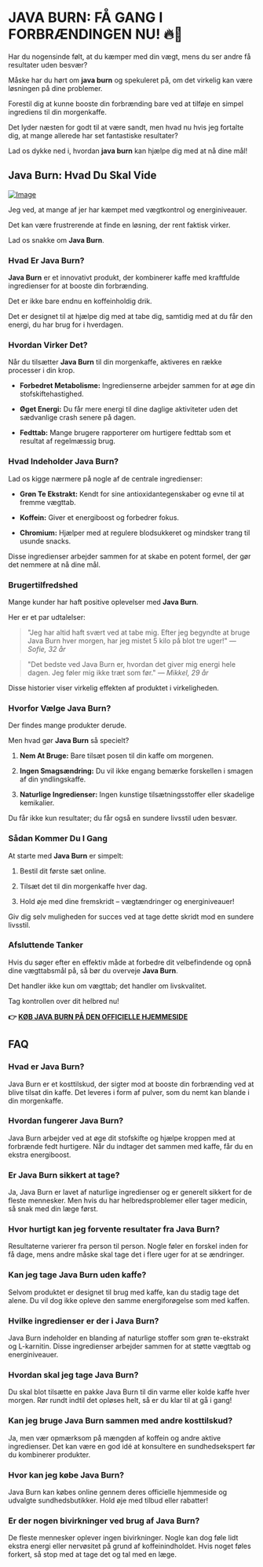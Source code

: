 # JAVA BURN: FÅ GANG I FORBRÆNDINGEN NU! 🔥💪

Har du nogensinde følt, at du kæmper med din vægt, mens du ser andre få resultater uden besvær? 

Måske har du hørt om **java burn** og spekuleret på, om det virkelig kan være løsningen på dine problemer. 

Forestil dig at kunne booste din forbrænding bare ved at tilføje en simpel ingrediens til din morgenkaffe. 

Det lyder næsten for godt til at være sandt, men hvad nu hvis jeg fortalte dig, at mange allerede har set fantastiske resultater? 

Lad os dykke ned i, hvordan **java burn** kan hjælpe dig med at nå dine mål!

## Java Burn: Hvad Du Skal Vide

[![Image](https://morningcoffeeritual.net/images/6-pouches.png)](https://gchaffi.com/B3rx2c4K)

Jeg ved, at mange af jer har kæmpet med vægtkontrol og energiniveauer. 

Det kan være frustrerende at finde en løsning, der rent faktisk virker.

Lad os snakke om **Java Burn**.

### Hvad Er Java Burn?

**Java Burn** er et innovativt produkt, der kombinerer kaffe med kraftfulde ingredienser for at booste din forbrænding. 

Det er ikke bare endnu en koffeinholdig drik.
  
Det er designet til at hjælpe dig med at tabe dig, samtidig med at du får den energi, du har brug for i hverdagen.

### Hvordan Virker Det?

Når du tilsætter **Java Burn** til din morgenkaffe, aktiveres en række processer i din krop.

- **Forbedret Metabolisme:** Ingredienserne arbejder sammen for at øge din stofskiftehastighed.
  
- **Øget Energi:** Du får mere energi til dine daglige aktiviteter uden det sædvanlige crash senere på dagen.
  
- **Fedttab:** Mange brugere rapporterer om hurtigere fedttab som et resultat af regelmæssig brug.

### Hvad Indeholder Java Burn?

Lad os kigge nærmere på nogle af de centrale ingredienser:

- **Grøn Te Ekstrakt:** Kendt for sine antioxidantegenskaber og evne til at fremme vægttab.
  
- **Koffein:** Giver et energiboost og forbedrer fokus.
  
- **Chromium:** Hjælper med at regulere blodsukkeret og mindsker trang til usunde snacks.

Disse ingredienser arbejder sammen for at skabe en potent formel, der gør det nemmere at nå dine mål.

### Brugertilfredshed

Mange kunder har haft positive oplevelser med **Java Burn**. 

Her er et par udtalelser:

> "Jeg har altid haft svært ved at tabe mig. Efter jeg begyndte at bruge Java Burn hver morgen, har jeg mistet 5 kilo på blot tre uger!" 
> — *Sofie, 32 år*

> "Det bedste ved Java Burn er, hvordan det giver mig energi hele dagen. Jeg føler mig ikke træt som før." 
> — *Mikkel, 29 år*

Disse historier viser virkelig effekten af produktet i virkeligheden. 

### Hvorfor Vælge Java Burn?

Der findes mange produkter derude. 

Men hvad gør **Java Burn** så specielt? 

1. **Nem At Bruge:** Bare tilsæt posen til din kaffe om morgenen.
   
2. **Ingen Smagsændring:** Du vil ikke engang bemærke forskellen i smagen af din yndlingskaffe.
   
3. **Naturlige Ingredienser:** Ingen kunstige tilsætningsstoffer eller skadelige kemikalier.

Du får ikke kun resultater; du får også en sundere livsstil uden besvær.

### Sådan Kommer Du I Gang

At starte med **Java Burn** er simpelt:

1. Bestil dit første sæt online.
   
2. Tilsæt det til din morgenkaffe hver dag.
   
3. Hold øje med dine fremskridt – vægtændringer og energiniveauer!

Giv dig selv muligheden for succes ved at tage dette skridt mod en sundere livsstil.

### Afsluttende Tanker

Hvis du søger efter en effektiv måde at forbedre dit velbefindende og opnå dine vægttabsmål på, så bør du overveje **Java Burn**.

Det handler ikke kun om vægttab; det handler om livskvalitet.

Tag kontrollen over dit helbred nu!



**👉 [KØB JAVA BURN PÅ DEN OFFICIELLE HJEMMESIDE](https://gchaffi.com/B3rx2c4K)**

## FAQ

### Hvad er Java Burn?
Java Burn er et kosttilskud, der sigter mod at booste din forbrænding ved at blive tilsat din kaffe. Det leveres i form af pulver, som du nemt kan blande i din morgenkaffe.

### Hvordan fungerer Java Burn?
Java Burn arbejder ved at øge dit stofskifte og hjælpe kroppen med at forbrænde fedt hurtigere. Når du indtager det sammen med kaffe, får du en ekstra energiboost.

### Er Java Burn sikkert at tage?
Ja, Java Burn er lavet af naturlige ingredienser og er generelt sikkert for de fleste mennesker. Men hvis du har helbredsproblemer eller tager medicin, så snak med din læge først.

### Hvor hurtigt kan jeg forvente resultater fra Java Burn?
Resultaterne varierer fra person til person. Nogle føler en forskel inden for få dage, mens andre måske skal tage det i flere uger for at se ændringer.

### Kan jeg tage Java Burn uden kaffe?
Selvom produktet er designet til brug med kaffe, kan du stadig tage det alene. Du vil dog ikke opleve den samme energiforøgelse som med kaffen.

### Hvilke ingredienser er der i Java Burn?
Java Burn indeholder en blanding af naturlige stoffer som grøn te-ekstrakt og L-karnitin. Disse ingredienser arbejder sammen for at støtte vægttab og energiniveauer.

### Hvordan skal jeg tage Java Burn?
Du skal blot tilsætte en pakke Java Burn til din varme eller kolde kaffe hver morgen. Rør rundt indtil det opløses helt, så er du klar til at gå i gang!

### Kan jeg bruge Java Burn sammen med andre kosttilskud?
Ja, men vær opmærksom på mængden af koffein og andre aktive ingredienser. Det kan være en god idé at konsultere en sundhedsekspert før du kombinerer produkter.

### Hvor kan jeg købe Java Burn?
Java Burn kan købes online gennem deres officielle hjemmeside og udvalgte sundhedsbutikker. Hold øje med tilbud eller rabatter!

### Er der nogen bivirkninger ved brug af Java Burn?
De fleste mennesker oplever ingen bivirkninger. Nogle kan dog føle lidt ekstra energi eller nervøsitet på grund af koffeinindholdet. Hvis noget føles forkert, så stop med at tage det og tal med en læge.